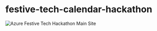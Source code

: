 # festive-tech-calendar-hackathon
![Azure Festive Tech Hackathon Main Site](https://github.com/whaakman/festive-tech-calendar-hackathon/workflows/Build%20and%20deploy%20ASP.Net%20Core%20app%20to%20Azure%20Web%20App%20-%20festivetechhackathon/badge.svg)